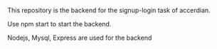 This repository is the backend for the signup-login task of accerdian.


Use npm start to start the backend.


Nodejs, Mysql, Express are used for the backend
